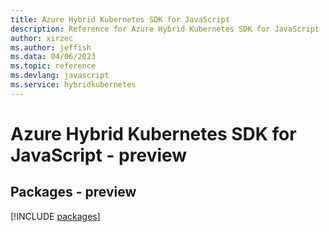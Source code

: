 ```yaml
---
title: Azure Hybrid Kubernetes SDK for JavaScript
description: Reference for Azure Hybrid Kubernetes SDK for JavaScript
author: xirzec
ms.author: jeffish
ms.data: 04/06/2023
ms.topic: reference
ms.devlang: javascript
ms.service: hybridkubernetes
---
```

# Azure Hybrid Kubernetes SDK for JavaScript - preview
## Packages - preview
[!INCLUDE [packages](hybrid-kubernetes-index.md)]